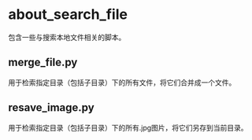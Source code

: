 # about_search_file

包含一些与搜索本地文件相关的脚本。


## merge_file.py
用于检索指定目录（包括子目录）下的所有文件，将它们合并成一个文件。


## resave_image.py
用于检索指定目录（包括子目录）下的所有.jpg图片，将它们另存到当前目录。